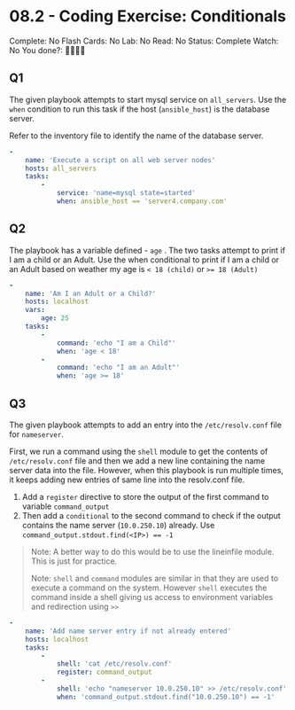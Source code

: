 # 08.2 - Coding Exercise: Conditionals

Complete: No
Flash Cards: No
Lab: No
Read: No
Status: Complete
Watch: No
You done?: 🌚🌚🌚🌚

## Q1

The given playbook attempts to start mysql service on `all_servers`. Use the `when` condition to run this task if the host (`ansible_host`) is the database server.

Refer to the inventory file to identify the name of the database server.

```yaml
-
    name: 'Execute a script on all web server nodes'
    hosts: all_servers
    tasks:
        -
            service: 'name=mysql state=started'
            when: ansible_host == 'server4.company.com'
```

## Q2

The playbook has a variable defined - `age`
. The two tasks attempt to print if I am a child or an Adult. Use the when conditional to print if I am a child or an Adult based on weather my age is `< 18 (child)`
 or `>= 18 (Adult)`

```yaml
-
    name: 'Am I an Adult or a Child?'
    hosts: localhost
    vars:
        age: 25
    tasks:
        -
            command: 'echo "I am a Child"'
            when: 'age < 18'
        -
            command: 'echo "I am an Adult"'
            when: 'age >= 18'
```

## Q3

The given playbook attempts to add an entry into the `/etc/resolv.conf` file for `nameserver`.

First, we run a command using the `shell` module to get the contents of `/etc/resolv.conf` file and then we add a new line containing the name server data into the file. However, when this playbook is run multiple times, it keeps adding new entries of same line into the resolv.conf file.

1. Add a `register` directive to store the output of the first command to variable `command_output`
2. Then add a `conditional` to the second command to check if the output contains the name server (`10.0.250.10`) already. Use `command_output.stdout.find(<IP>) == -1`

> Note: A better way to do this would be to use the lineinfile module. This is just for practice.
>
>
> Note: `shell` and `command` modules are similar in that they are used to execute a command on the system. However `shell` executes the command inside a shell giving us access to environment variables and redirection using `>>`
>

```yaml
-
    name: 'Add name server entry if not already entered'
    hosts: localhost
    tasks:
        -
            shell: 'cat /etc/resolv.conf'
            register: command_output
        -
            shell: 'echo "nameserver 10.0.250.10" >> /etc/resolv.conf'
            when: 'command_output.stdout.find("10.0.250.10") == -1'
```
